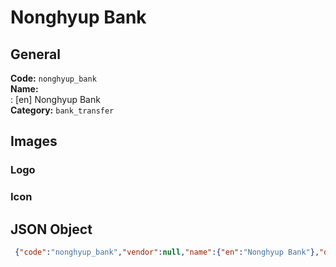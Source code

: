 # Nonghyup Bank 
## General 
**Code:** `nonghyup_bank`  
**Name:**  
:	[en] Nonghyup Bank  
**Category:** `bank_transfer`  
## Images 
### Logo 
### Icon 
## JSON Object 
```json
 {"code":"nonghyup_bank","vendor":null,"name":{"en":"Nonghyup Bank"},"description":null,"countries":null,"category":"bank_transfer"}```  

